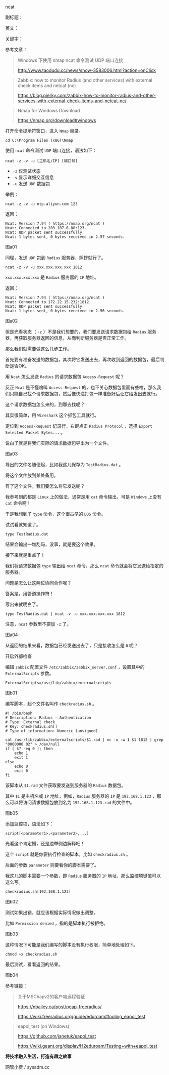 ncat

副标题：

英文：

关键字：



参考文章：

> Windows 下使用 nmap ncat 命令测试 UDP 端口连接
>
> http://www.taodudu.cc/news/show-3583006.html?action=onClick



> Zabbix: how to monitor Radius (and other services) with external check items and netcat (nc)
>
> https://blog.pierky.com/zabbix-how-to-monitor-radius-and-other-services-with-external-check-items-and-netcat-nc/





> Nmap for Windows Download
>
> https://nmap.org/download#windows









打开命令提示符窗口，进入 `Nmap` 目录。

```
cd C:\Program Files (x86)\Nmap
```



使用 `ncat` 命令测试 `UDP` 端口连接，语法如下：

```
ncat -z -v -u [主机名/IP] [端口号]
```

* `-z` 仅测试状态
* `-v` 显示详细交互信息
* `-u` 发送 `UDP` 数据包



举例：

```
ncat -z -v -u ntp.aliyun.com 123
```

返回：

```
Ncat: Version 7.94 ( https://nmap.org/ncat )
Ncat: Connected to 203.107.6.88:123.
Ncat: UDP packet sent successfully
Ncat: 1 bytes sent, 0 bytes received in 2.57 seconds.
```

图a01



同理，发送 `UDP` 包到 `Radius` 服务器，照抄就行了。

```
ncat -z -v -u xxx.xxx.xxx.xxx 1812
```

`xxx.xxx.xxx.xxx` 是 `Radius` 服务器的 `IP` 地址。

返回：

```
Ncat: Version 7.94 ( https://nmap.org/ncat )
Ncat: Connected to 172.22.15.232:1812.
Ncat: UDP packet sent successfully
Ncat: 1 bytes sent, 0 bytes received in 2.56 seconds.
```

图a02



但是光看状态（ `-z` ）不是我们想要的，我们要发送请求数据包给 `Radius` 服务器，再获取服务器返回的信息，从而判断服务器是否正常工作。

那么我们就需要做这么几步工作。

首先要有准备发送的数据包，其次将它发送出去，再次收到返回的数据包，最后判断是否OK。



用 `Ncat` 怎么发送 `Radius` 的请求数据包 `Access-Request` 呢？

反正 `Ncat` 是不懂啥叫 `Access-Request` 的，也不关心数据包里面有些啥，那么我们只能自己找个请求数据包，然后像快递打包一样准备好后让它给发出去就行。

这个请求数据包怎么来的，到哪去找呢？

其实很简单，用 `Wireshark` 这个抓包工具就行。



定位到 `Access-Request` 记录行，右键点击 `Radius Protocol` ，选择 `Export Selected Packet Bytes...` 。

说白了就是将我们实际的请求数据包导出为一个文件。

图a03



导出的文件名随便起，比如我这儿保存为 `TestRadius.dat` 。

将这个文件放到某处备用。

有了这个文件，我们要怎么将它发送呢？

我参考到的都是 `Linux` 上的做法，通常是用 `cat` 命令输出，可是 `Windows` 上没有 `cat` 命令啊！

于是我想到了 `type` 命令，这个很古早的 `DOS` 命令。

试试看就知道了。

```
type TestRadius.dat
```

结果会输出一堆乱码，没事，就是要这个效果。



接下来就是重点了！

我们将请求数据包 `type` 输出给 `ncat` 命令，那么 `ncat` 命令就会将它发送给指定的服务器。

问题是怎么让这两位协同合作呢？

答案是，用管道操作符！



写出来就明白了。

```
type TestRadius.dat | ncat -v -u xxx.xxx.xxx.xxx 1812
```

注意，`ncat` 参数里不要加 `-z` 了。

图a04



从返回的结果来看，数据包已经发送出去了，只是接收怎么是 `0` 呢？







开启外部检查

编辑 `zabbix` 配置文件 `/etc/zabbix/zabbix_server.conf` ，设置其中的 `ExternalScripts` 参数。

```
ExternalScripts=/usr/lib/zabbix/externalscripts
```

图b01



编写脚本，起个文件名叫作 `checkradius.sh` 。

```
#! /bin/bash
# Description: Radius – Authentication
# Type: External check
# Key: checkradius.sh[]
# Type of information: Numeric (unsigned)

cat /usr/lib/zabbix/externalscripts/$1.rad | nc -u -w 1 $1 1812 | grep "0000000 02" > /dev/null
if [ $? -eq 0 ]; then
    echo 1
    exit 1
else
    echo 0
    exit 0
fi
```

该脚本从 `$1.rad` 文件获取要发送到服务器的 `Radius` 数据包。

其中 `$1` 是主机名或 `IP` 地址，例如，`Radius` 服务器的 `IP` 是 `192.168.1.123` ，那么可以将访问请求数据包放到名为 `192.168.1.123.rad` 的文件中。

图b05



添加监控项，语法如下：

```
script[<parameter1>,<parameter2>,...]
```

光看这个肯定懵，还是边举例边解释吧！

这个 `script` 就是你要执行检查的脚本，比如 `checkradius.sh` 。

后面的参数 `parameter` 则要看你的脚本需要了。

我这儿的脚本需要一个参数，即 `Radius` 服务器的 `IP` 地址，那么监控项键值可以这么写。

```
checkradius.sh[192.168.1.123]
```

图b02





测试如果出错，就应该根据实际情况做出调整。

比如 `Permission denied` ，指的是脚本执行被拒绝。

图b03



这种情况下可能是我们编写的脚本没有执行权限，简单地处理如下。

```
chmod +x checkradius.sh
```



最后测试，看看返回的结果。

图b04







参考链接：

> 关于MSChapv2的客户端远程验证
>
> https://nbailey.ca/post/peap-freeradius/
>
> https://wiki.freeradius.org/guide/eduroam#tooling_eapol_test



> eapol_test (on Windows)
>
> https://github.com/janetuk/eapol_test
>
> https://wiki.geant.org/display/H2eduroam/Testing+with+eapol_test











**将技术融入生活，打造有趣之故事**

网管小贾 / sysadm.cc